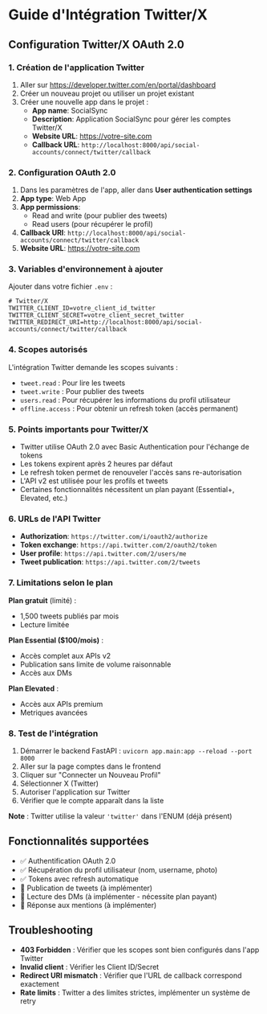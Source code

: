 # Guide d'Intégration Twitter/X

## Configuration Twitter/X OAuth 2.0

### 1. Création de l'application Twitter

1. Aller sur https://developer.twitter.com/en/portal/dashboard
2. Créer un nouveau projet ou utiliser un projet existant
3. Créer une nouvelle app dans le projet :
   - **App name**: SocialSync
   - **Description**: Application SocialSync pour gérer les comptes Twitter/X
   - **Website URL**: https://votre-site.com
   - **Callback URL**: `http://localhost:8000/api/social-accounts/connect/twitter/callback`

### 2. Configuration OAuth 2.0

1. Dans les paramètres de l'app, aller dans **User authentication settings**
2. **App type**: Web App
3. **App permissions**: 
   - Read and write (pour publier des tweets)
   - Read users (pour récupérer le profil)
4. **Callback URI**: `http://localhost:8000/api/social-accounts/connect/twitter/callback`
5. **Website URL**: https://votre-site.com

### 3. Variables d'environnement à ajouter

Ajouter dans votre fichier `.env` :

```env
# Twitter/X
TWITTER_CLIENT_ID=votre_client_id_twitter
TWITTER_CLIENT_SECRET=votre_client_secret_twitter
TWITTER_REDIRECT_URI=http://localhost:8000/api/social-accounts/connect/twitter/callback
```

### 4. Scopes autorisés

L'intégration Twitter demande les scopes suivants :
- `tweet.read` : Pour lire les tweets
- `tweet.write` : Pour publier des tweets
- `users.read` : Pour récupérer les informations du profil utilisateur
- `offline.access` : Pour obtenir un refresh token (accès permanent)

### 5. Points importants pour Twitter/X

- Twitter utilise OAuth 2.0 avec Basic Authentication pour l'échange de tokens
- Les tokens expirent après 2 heures par défaut
- Le refresh token permet de renouveler l'accès sans re-autorisation
- L'API v2 est utilisée pour les profils et tweets
- Certaines fonctionnalités nécessitent un plan payant (Essential+, Elevated, etc.)

### 6. URLs de l'API Twitter

- **Authorization**: `https://twitter.com/i/oauth2/authorize`
- **Token exchange**: `https://api.twitter.com/2/oauth2/token`
- **User profile**: `https://api.twitter.com/2/users/me`
- **Tweet publication**: `https://api.twitter.com/2/tweets`

### 7. Limitations selon le plan

**Plan gratuit** (limité) :
- 1,500 tweets publiés par mois
- Lecture limitée

**Plan Essential ($100/mois)** :
- Accès complet aux APIs v2
- Publication sans limite de volume raisonnable
- Accès aux DMs

**Plan Elevated** :
- Accès aux APIs premium
- Metriques avancées

### 8. Test de l'intégration

1. Démarrer le backend FastAPI : `uvicorn app.main:app --reload --port 8000`
2. Aller sur la page comptes dans le frontend
3. Cliquer sur "Connecter un Nouveau Profil"
4. Sélectionner X (Twitter)
5. Autoriser l'application sur Twitter
6. Vérifier que le compte apparaît dans la liste

**Note** : Twitter utilise la valeur `'twitter'` dans l'ENUM (déjà présent)

## Fonctionnalités supportées

- ✅ Authentification OAuth 2.0
- ✅ Récupération du profil utilisateur (nom, username, photo)
- ✅ Tokens avec refresh automatique
- 🔄 Publication de tweets (à implémenter)
- 🔄 Lecture des DMs (à implémenter - nécessite plan payant)
- 🔄 Réponse aux mentions (à implémenter)

## Troubleshooting

- **403 Forbidden** : Vérifier que les scopes sont bien configurés dans l'app Twitter
- **Invalid client** : Vérifier les Client ID/Secret
- **Redirect URI mismatch** : Vérifier que l'URL de callback correspond exactement
- **Rate limits** : Twitter a des limites strictes, implémenter un système de retry
